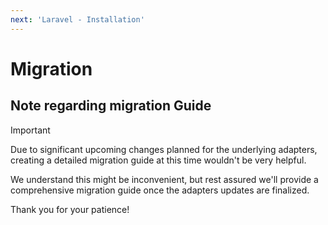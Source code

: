 ```yaml
---
next: 'Laravel - Installation'
---
```


# Migration

## Note regarding migration Guide

> [!IMPORTANT]
> Due to significant upcoming changes planned for the underlying adapters, creating a detailed migration guide at this time wouldn't be very helpful.
>
> We understand this might be inconvenient, but rest assured we'll provide a comprehensive migration guide once the adapters updates are finalized.
>
> Thank you for your patience!
